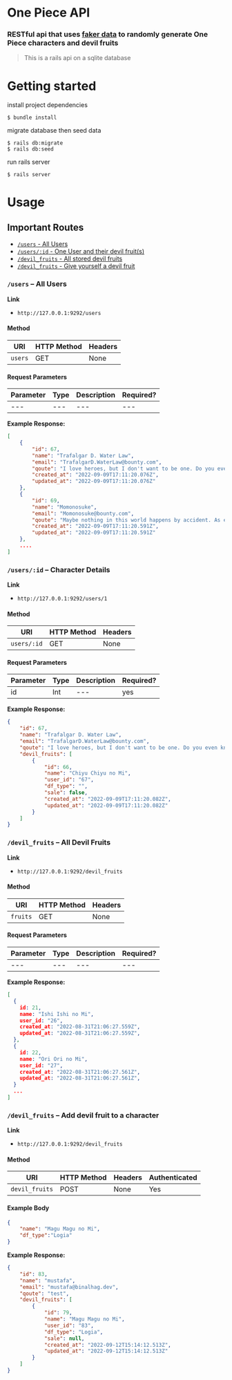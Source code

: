 # One Piece API

### RESTful api that uses [faker data](https://github.com/faker-ruby/faker/blob/master/doc/japanese_media/one_piece.md) to randomly generate One Piece characters and devil fruits

> This is a rails api on a sqlite database

# Getting started

install project dependencies

    $ bundle install

migrate database then seed data

    $ rails db:migrate
    $ rails db:seed

run rails server

    $ rails server

# Usage

## Important Routes

- [`/users` - All Users](#/characters)
- [`/users/:id` - One User and their devil fruit(s)](#/detail)
- [`/devil_fruits` - All stored devil fruits](#/devil_fruits)
- [`/devil_fruits` - Give yourself a devil fruit](#/devil_fruits)

<div id='/characters'></div>

### `/users` – All Users

**Link**

- `http://127.0.0.1:9292/users`

#### Method

| URI     | HTTP Method | Headers |
| ------- | ----------- | ------- |
| `users` | GET         | None    |

#### Request Parameters

| Parameter | Type | Description | Required? |
| --------- | ---- | ----------- | --------- |
| ---       | ---  | ---         | ---       |

**Example Response:**

```JSON
[
    {
        "id": 67,
        "name": "Trafalgar D. Water Law",
        "email": "TrafalgarD.WaterLaw@bounty.com",
        "qoute": "I love heroes, but I don't want to be one. Do you even know what a hero is!? For example, you have some meat. Pirates will feast on the meat, but the hero will distribute it among the people! I want to eat the meat!",
        "created_at": "2022-09-09T17:11:20.076Z",
        "updated_at": "2022-09-09T17:11:20.076Z"
    },
    {
        "id": 69,
        "name": "Momonosuke",
        "email": "Momonosuke@bounty.com",
        "qoute": "Maybe nothing in this world happens by accident. As everything happens for a reason, our destiny slowly takes form.",
        "created_at": "2022-09-09T17:11:20.591Z",
        "updated_at": "2022-09-09T17:11:20.591Z"
    },
    ....
]
```

<div id='/detail'></div>

### `/users/:id` – Character Details

**Link**

- `http://127.0.0.1:9292/users/1`

#### Method

| URI         | HTTP Method | Headers |
| ----------- | ----------- | ------- |
| `users/:id` | GET         | None    |

#### Request Parameters

| Parameter | Type | Description | Required? |
| --------- | ---- | ----------- | --------- |
| id        | Int  | ---         | yes       |

**Example Response:**

```JSON
{
    "id": 67,
    "name": "Trafalgar D. Water Law",
    "email": "TrafalgarD.WaterLaw@bounty.com",
    "qoute": "I love heroes, but I don't want to be one. Do you even know what a hero is!? For example, you have some meat. Pirates will feast on the meat, but the hero will distribute it among the people! I want to eat the meat!",
    "devil_fruits": [
        {
            "id": 66,
            "name": "Chiyu Chiyu no Mi",
            "user_id": "67",
            "df_type": "",
            "sale": false,
            "created_at": "2022-09-09T17:11:20.082Z",
            "updated_at": "2022-09-09T17:11:20.082Z"
        }
    ]
}
```

<div id='/devil_fruits'></div>

### `/devil_fruits` – All Devil Fruits

**Link**

- `http://127.0.0.1:9292/devil_fruits`

#### Method

| URI      | HTTP Method | Headers |
| -------- | ----------- | ------- |
| `fruits` | GET         | None    |

#### Request Parameters

| Parameter | Type | Description | Required? |
| --------- | ---- | ----------- | --------- |
| ---       | ---  | ---         | ---       |

**Example Response:**

```JSON
[
  {
    id: 21,
    name: "Ishi Ishi no Mi",
    user_id: "26",
    created_at: "2022-08-31T21:06:27.559Z",
    updated_at: "2022-08-31T21:06:27.559Z",
  },
  {
    id: 22,
    name: "Ori Ori no Mi",
    user_id: "27",
    created_at: "2022-08-31T21:06:27.561Z",
    updated_at: "2022-08-31T21:06:27.561Z",
  }
  ...
]
```

<div id='/devil_fruits'></div>

### `/devil_fruits` – Add devil fruit to a character

**Link**

- `http://127.0.0.1:9292/devil_fruits`

#### Method

| URI            | HTTP Method | Headers | Authenticated |
| -------------- | ----------- | ------- | ------------- |
| `devil_fruits` | POST        | None    | Yes           |

#### Example Body

```JSON
{
    "name": "Magu Magu no Mi",
    "df_type":"Logia"
}
```

**Example Response:**

```JSON
{
    "id": 83,
    "name": "mustafa",
    "email": "mustafa@binalhag.dev",
    "qoute": "test",
    "devil_fruits": [
        {
            "id": 79,
            "name": "Magu Magu no Mi",
            "user_id": "83",
            "df_type": "Logia",
            "sale": null,
            "created_at": "2022-09-12T15:14:12.513Z",
            "updated_at": "2022-09-12T15:14:12.513Z"
        }
    ]
}
```
